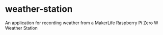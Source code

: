 # weather-station
An application for recording weather from a MakerLife Raspberry Pi Zero W Weather Station
